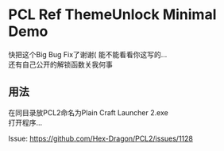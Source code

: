 # PCL Ref ThemeUnlock Minimal Demo

快把这个Big Bug Fix了谢谢(
能不能看看你这写的...  
还有自己公开的解锁函数关我何事  

## 用法
在同目录放PCL2命名为Plain Craft Launcher 2.exe  
打开程序...  
  
  
  Issue: https://github.com/Hex-Dragon/PCL2/issues/1128

